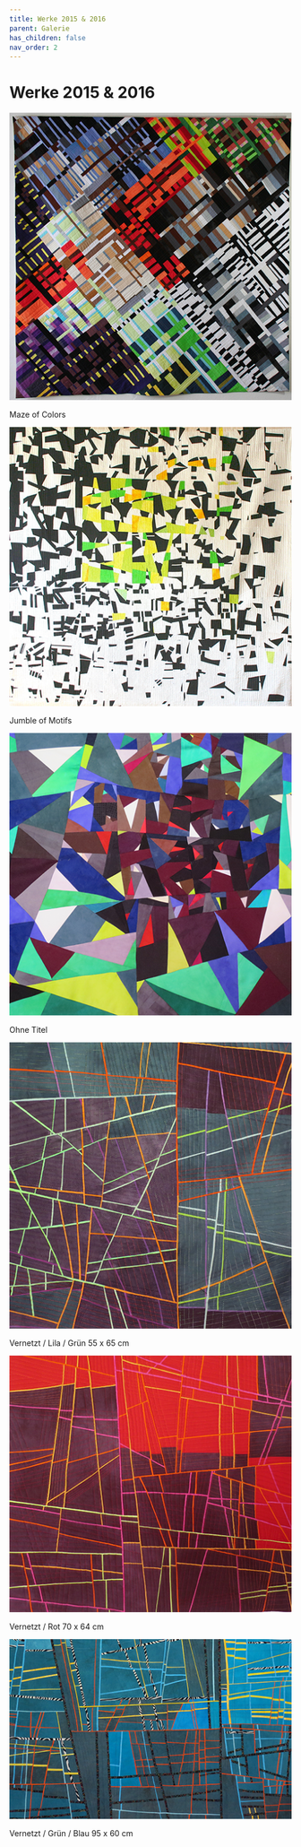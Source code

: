 ```yaml
---
title: Werke 2015 & 2016
parent: Galerie
has_children: false
nav_order: 2
---
```


# Werke 2015 & 2016

<img src="images/works-2015-2016/1-maze-of-colors.png" loading="lazy" alt="" width="512">

Maze of Colors

<img src="images/works-2015-2016/2-jumble-of-motifs.png" loading="lazy" alt="" width="512">

Jumble of Motifs

<img src="images/works-2015-2016/3.png" loading="lazy" alt="" width="512">

Ohne Titel

<img src="images/works-2015-2016/4-vernetzt-lila-gruen.png" loading="lazy" alt="" width="512">

Vernetzt / Lila / Grün 55 x 65 cm

<img src="images/works-2015-2016/5-vernetzt-rot.png" loading="lazy" alt="" width="512">

Vernetzt / Rot 70 x 64 cm

<img src="images/works-2015-2016/6-vernetzt-gruen-blau.png" loading="lazy" alt="" width="512">

Vernetzt / Grün / Blau 95 x 60 cm